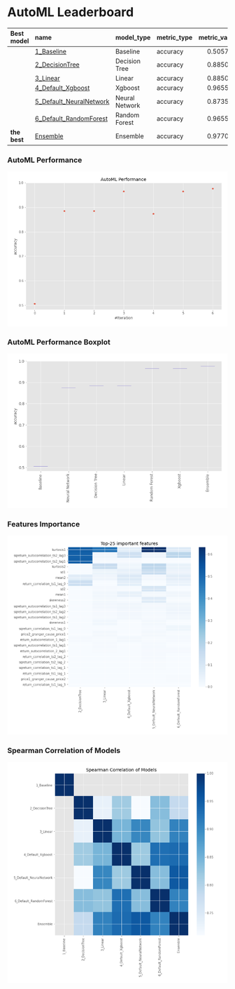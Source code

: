 # AutoML Leaderboard

| Best model   | name                                                         | model_type     | metric_type   |   metric_value |   train_time |
|:-------------|:-------------------------------------------------------------|:---------------|:--------------|---------------:|-------------:|
|              | [1_Baseline](1_Baseline/README.md)                           | Baseline       | accuracy      |       0.505747 |         0.9  |
|              | [2_DecisionTree](2_DecisionTree/README.md)                   | Decision Tree  | accuracy      |       0.885057 |         5.24 |
|              | [3_Linear](3_Linear/README.md)                               | Linear         | accuracy      |       0.885057 |         3.95 |
|              | [4_Default_Xgboost](4_Default_Xgboost/README.md)             | Xgboost        | accuracy      |       0.965517 |         4.58 |
|              | [5_Default_NeuralNetwork](5_Default_NeuralNetwork/README.md) | Neural Network | accuracy      |       0.873563 |         2.41 |
|              | [6_Default_RandomForest](6_Default_RandomForest/README.md)   | Random Forest  | accuracy      |       0.965517 |         7.65 |
| **the best** | [Ensemble](Ensemble/README.md)                               | Ensemble       | accuracy      |       0.977011 |         0.34 |

### AutoML Performance
![AutoML Performance](ldb_performance.png)

### AutoML Performance Boxplot
![AutoML Performance Boxplot](ldb_performance_boxplot.png)

### Features Importance
![features importance across models](features_heatmap.png)



### Spearman Correlation of Models
![models spearman correlation](correlation_heatmap.png)

